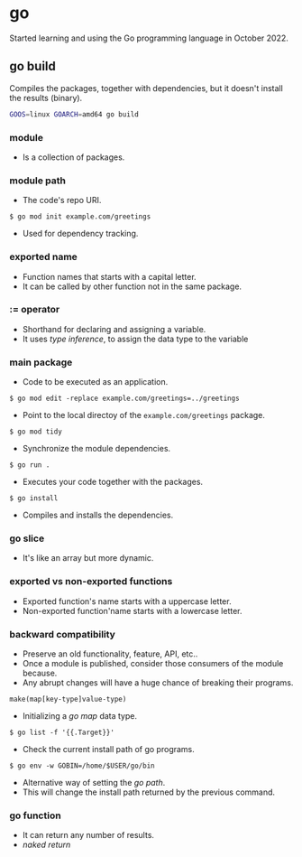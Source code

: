 # go

Started learning and using the Go programming language in October 2022.

## go build


Compiles the packages, together with dependencies, but it doesn't install the results (binary).

```bash
GOOS=linux GOARCH=amd64 go build
```

### module
- Is a collection of packages.

### module path
- The code's repo URI.

```
$ go mod init example.com/greetings
```
- Used for dependency tracking.

### exported name
- Function names that starts with a capital letter.
- It can be called by other function not in the same package.

### := operator
- Shorthand for declaring and assigning a variable.
- It uses *type inference*, to assign the data type to the variable

### main package
- Code to be executed as an application.

```
$ go mod edit -replace example.com/greetings=../greetings
```
- Point to the local directoy of the `example.com/greetings` package.

```
$ go mod tidy
```
- Synchronize the module dependencies.

```
$ go run .
```
- Executes your code together with the packages.

```
$ go install
```
- Compiles and installs the dependencies.

### go slice
- It's like an array but more dynamic.

### exported vs non-exported functions

- Exported function's name starts with a uppercase letter.
- Non-exported function'name starts with a lowercase letter.

### backward compatibility

- Preserve an old functionality, feature, API, etc..
- Once a module is published, consider those consumers of the module because.
- Any abrupt changes will have a huge chance of breaking their programs.

```
make(map[key-type]value-type)
```
- Initializing a *go map* data type.

```
$ go list -f '{{.Target}}'
```
- Check the current install path of go programs.

```
$ go env -w GOBIN=/home/$USER/go/bin
```
- Alternative way of setting the *go path*.
- This will change the install path returned by the previous command.

### go function
- It can return any number of results.
- *naked return*
